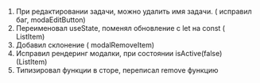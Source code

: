 1. При редактировании задачи, можно удалить имя задачи. ( исправил баг, modaEditButton)
2. Переименовал useState, поменял обновление с let на const ( ListItem)
3. Добавил склонение ( modalRemoveItem)
4. Исправил рендеринг модалки, при состоянии isActive(false) (ListItem)
5. Типизировал функции в сторе, переписал remove функцию
